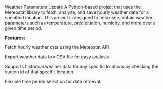 Weather Parameters Update
A Python-based project that uses the Meteostat library to fetch, analyze, and save hourly weather data for a specified location.
This project is designed to help users obtain weather parameters such as temperature, precipitation, humidity, and more over a given time period.

**Features:**

Fetch hourly weather data using the Meteostat API.

Export weather data to a CSV file for easy analysis.

Supports historical weather data for any specific locations by checking the station id of that specific location .

Flexible time period selection for data retrieval.

